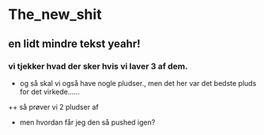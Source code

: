 # The_new_shit

## en lidt mindre tekst yeahr!

### vi tjekker hvad der sker hvis vi laver 3 af dem.

+ og så skal vi også have nogle pludser., men det her var det bedste pluds for det virkede......

++ så prøver vi 2 pludser af

+ men hvordan får jeg den så pushed igen?
